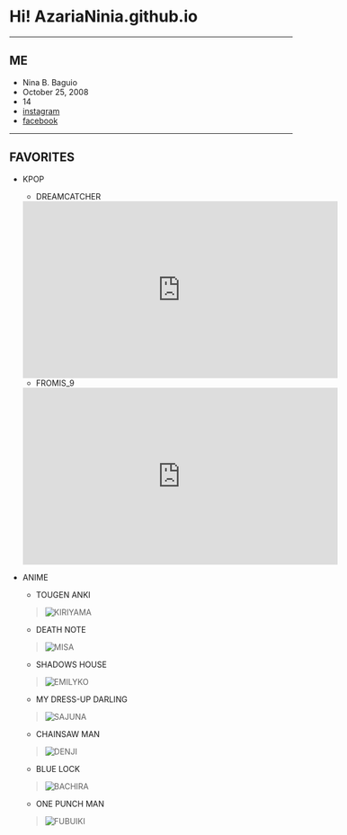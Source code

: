 # Hi! AzariaNinia.github.io
---
## ME
- Nina B. Baguio
- October 25, 2008
- 14
- [instagram](https://www.instagram.com/nin.ia_bz/)
- [facebook](https://www.facebook.com/nnabgb.azaria)

---
## FAVORITES
- KPOP
     - DREAMCATCHER
     
     <iframe width="560" height="315" src="https://www.youtube.com/embed/jKrJBVLnRiM" title="YouTube video player" frameborder="0" allow="accelerometer; autoplay; clipboard-write; encrypted-media; gyroscope; picture-in-picture" allowfullscreen></iframe>
     
     - FROMIS_9
     <iframe width="560" height="315" src="https://www.youtube.com/embed/JC6budcACNE" title="YouTube video player" frameborder="0" allow="accelerometer; autoplay; clipboard-write; encrypted-media; gyroscope; picture-in-picture" allowfullscreen></iframe>

- ANIME
     - TOUGEN ANKI
     > ![KIRIYAMA](https://i.pinimg.com/200x/7a/ab/ad/7aabadf650beae9fcd7b0d02afaa0f44.jpg)
     - DEATH NOTE
     > ![MISA](https://i.pinimg.com/200x/6a/ec/28/6aec2895c8181f5bc0c2ae47d86c96e3.jpg)
     - SHADOWS HOUSE
     > ![EMILYKO](https://i.pinimg.com/200x/2e/5e/08/2e5e081329924a16d623acb86c656498.jpg)
     - MY DRESS-UP DARLING
     > ![SAJUNA](https://i.pinimg.com/200x/22/0c/fc/220cfc67525ab27b1b37619d1407a6ef.jpg)
     - CHAINSAW MAN
     > ![DENJI](https://i.pinimg.com/200x/70/45/f3/7045f3b406fd1cc959ebf89f387ad70e.jpg)
     - BLUE LOCK
     >  ![BACHIRA](https://i.pinimg.com/200x/7e/b1/45/7eb145db5754005296c077052fc3e06d.jpg)
     - ONE PUNCH MAN   
     > ![FUBUIKI](https://i.pinimg.com/200x/01/36/f3/0136f389a9f838a778a97cf9d3000a7a.jpg)

